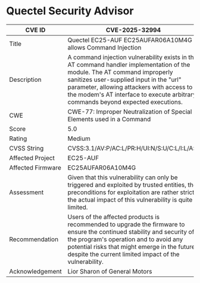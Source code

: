 # Quectel Security Advisor

| CVE ID | CVE-2025-32994 |
|---|---|
| Title | Quectel EC25-AUF EC25AUFAR06A10M4G allows Command Injection |
| Description |	A command injection vulnerability exists in the AT command handler implementation of the module. The AT command improperly sanitizes user-supplied input in the "url" parameter, allowing attackers with access to the modem's AT interface to execute arbitrary commands beyond expected executions. |
| CWE | CWE-77: Improper Neutralization of Special Elements used in a Command  |
| Score | 5.0 |
| Rating | Medium |
| CVSS String | CVSS:3.1/AV:P/AC:L/PR:H/UI:N/S:U/C:L/I:L/A:H |
| Affected Project | EC25-AUF |
| Affected Firmware | EC25AUFAR06A10M4G |
| Assessment | Given that this vulnerability can only be triggered and exploited by trusted entities, the preconditions for exploitation are rather strict, the actual impact of this vulnerability is quite limited. |
| Recommendation | Users of the affected products is recommended to upgrade the firmware to ensure the continued stability and security of the program's operation and to avoid any potential risks that might emerge in the future despite the current limited impact of the vulnerability. |
| Acknowledgement |	Lior Sharon of General Motors |
